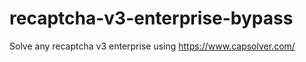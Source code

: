 # recaptcha-v3-enterprise-bypass
Solve any recaptcha v3 enterprise using https://www.capsolver.com/



                                                           